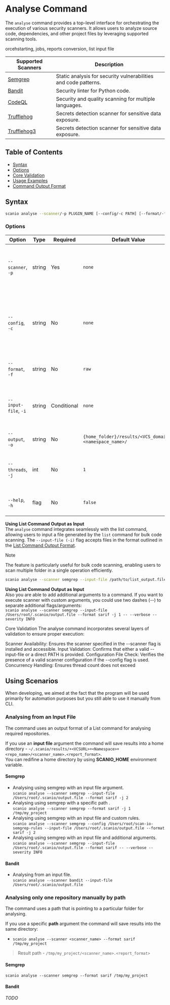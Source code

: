 # Analyse Command
The `analyse` command provides a top-level interface for orchestrating the execution of various security scanners. It allows users to analyze source code, dependencies, and other project files by leveraging supported scanning tools. 

orcehstarting, jobs, reports conversion, list input file 

| Supported Scanners                                         | Description                                                     |
|------------------------------------------------------------|-----------------------------------------------------------------|
| [Semgrep](https://github.com/semgrep/semgrep)              | Static analysis for security vulnerabilities and code patterns. |
| [Bandit](https://github.com/PyCQA/bandit)                  | Security linter for Python code.                                |
| [CodeQL](https://codeql.github.com/)                       | Security and quality scanning for multiple languages.           |
| [Trufflehog](https://github.com/trufflesecurity/trufflehog)| Secrets detection scanner for sensitive data exposure.          |
| [Trufflehog3](https://github.com/feeltheajf/trufflehog3)   | Secrets detection scanner for sensitive data exposure.          |


## Table of Contents

- [Syntax](#syntax)
- [Options](#options)
- [Core Validation](#core-validation)
- [Usage Examples](#usage-examples)
- [Command Output Format](#command-output-format)

## Syntax
```bash
scanio analyse --scanner/-p PLUGIN_NAME [--config/-c PATH] [--format/-f OUTPUT_FORMAT] [-j THREADS_NUMBER, default=1] {--input-file/-i PATH | PATH} -- [args...]
```

### Options
| Option           | Type    | Required    | Default Value                                                | Description                                                                 |
|-------------------|---------|-------------|--------------------------------------------------------------|-----------------------------------------------------------------------------|
| `--scanner`, `-p` | string         | Yes             | `none`                                                       | Specifies the scanner plugin to use (e.g., `semgrep`, `trufflehog`, `codeql`). |
| `--config`, `-c`  | string         | No              | `none`                                                       | Path to the scanner's configuration file. The config format depends on the specific scanner being used.     |
| `--format`, `-f`  | string         | No              | `raw`                                                        | Specifies the output format (e.g., `json`, `sarif`).                 |
| `--input-file`, `-i`  | string     | Conditional | `none`                                                        | Path to a file in [Scanio list command](cmd-list.md#command-output-format) format containing repositories to scan.      |
| `--output`, `-o`  | string     | No | ``{home_folder}/results/<VCS_domain>/  <namespace_name>/``                                                        | 	Path to save the analysis results.      |
| `--threads`, `-j`| int     | No          | `1`                                                          | Number of concurrent threads to use for parallel fetching.                   |
| `--help`, `-h`   | flag    | No          | `false`                                                      | Displays help for the `analyse` command.                                      |

**Using List Command Output as Input**<br>
The `analyse` command integrates seamlessly with the list command, allowing users to input a file generated by the `list` command for bulk code scanning. The `--input-file (-i)` flag accepts files in the format outlined in the [List Command Output Format](cmd-list.md#command-output-format).

> [!NOTE]  
> The feature is particularly useful for bulk code scanning, enabling users to scan multiple folder in a single operation efficiently.

```bash
scanio analyse --scanner semgrep --input-file /path/to/list_output.file -j 2
```


**Using List Command Output as Input**<br>
Also you are able to add additional arguments to a command. If you want to execute scanner with custom arguments, you could use two dashes (--) to separate additional flags/arguments:<br>
```scanio analyse --scanner semgrep --input-file /Users/root/.scanio/output.file --format sarif -j 1 -- --verbose --severity INFO```




Core Validation
The analyse command incorporates several layers of validation to ensure proper execution:

Scanner Availability: Ensures the scanner specified in the --scanner flag is installed and accessible.
Input Validation: Confirms that either a valid --input-file or a direct PATH is provided.
Configuration File Check: Verifies the presence of a valid scanner configuration if the --config flag is used.
Concurrency Handling: Ensures thread count does not exceed





## Using Scenarios 
When developing, we aimed at the fact that the program will be used primarily for automation purposes but you still able to use it manually from CLI.

### Analysing from an Input File
The command uses an output format of a List command for analysing required repositories.<br>

If you use an **input file** argument the command will save results into a home directory - ```~/.scanio/results/+<VCSURL>+<Namespace>+<repo_name>/<scanner_name>.<report_format>```.<br>
You can redifine a home directory by using **SCANIO_HOME** environment variable.

#### Semgrep
* Analysing using semgrep with an input file argument.<br>
```scanio analyse --scanner semgrep --input-file /Users/root/.scanio/output.file --format sarif -j 2```
* Analysing using semgrep with a specific path .<br>
```scanio analyse --scanner semgrep --format sarif -j 1 /tmp/my_project```
* Analysing using semgrep with an input file and custom rules.<br>
```scanio analyse --scanner semgrep --config /Users/root/scan-io-semgrep-rules --input-file /Users/root/.scanio/output.file --format sarif -j 2```
* Analysing using semgrep with an input file and additional arguments.<br>
```scanio analyse --scanner semgrep --input-file /Users/root/.scanio/output.file --format sarif -- --verbose --severity INFO```

#### Bandit
* Analysing from an input file.<br>
```scanio analyse --scanner bandit --input-file /Users/root/.scanio/output.file```

### Analysing only one repository manually by path
The command uses a path that is pointing to a particular folder for analysing.<br>

If you use a specific **path** argument the command will save results into the same directory:<br>
* ```scanio analyse --scanner <scanner_name> --format sarif /tmp/my_project```
> Result path - ```/tmp/my_project/<scanner_name>.<report_format>```

#### Semgrep
```scanio analyse --scanner semgrep --format sarif /tmp/my_project```

#### Bandit
*TODO*

